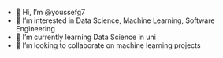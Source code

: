 - 👋 Hi, I’m @youssefg7
- 👀 I’m interested in Data Science, Machine Learning, Software Engineering
- 🌱 I’m currently learning Data Science in uni
- 💞️ I’m looking to collaborate on machine learning projects
